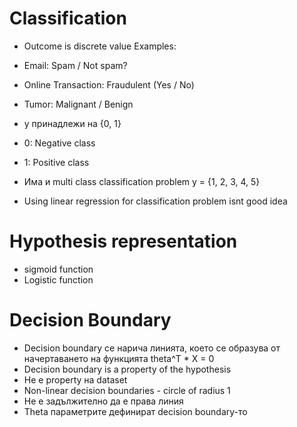 # Classification
- Outcome is discrete value
Examples:
- Email: Spam / Not spam?
- Online Transaction: Fraudulent (Yes / No)
- Tumor: Malignant / Benign

- y принадлежи на {0, 1}
- 0: Negative class
- 1: Positive class
 
- Има и multi class classification problem y = {1, 2, 3, 4, 5}

- Using linear regression for classification problem isnt good idea
  
 # Hypothesis representation
- sigmoid function
- Logistic function

# Decision Boundary
- Decision boundary се нарича линията, което се образува от начертаването на функцията theta^T * X = 0
- Decision boundary is a property of the hypothesis
- Не е property на dataset
- Non-linear decision boundaries - circle of radius 1
- Не е задължително да е права линия
- Theta параметрите дефинират decision boundary-то
 
